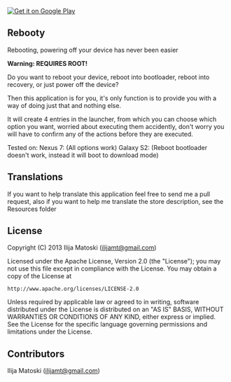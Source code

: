 <a href="https://play.google.com/store/apps/details?id=com.matoski.rebooty">
  <img alt="Get it on Google Play"
       src="https://developer.android.com/images/brand/en_generic_rgb_wo_60.png" />
</a>

Rebooty
-------
Rebooting, powering off your device has never been easier

**Warning: REQUIRES ROOT!**

Do you want to reboot your device, reboot into bootloader, reboot into recovery, or just power off the device?

Then this application is for you, it's only function is to provide you with a way of doing just that and nothing else.

It will create 4 entries in the launcher, from which you can choose which option you want, worried about executing them accidently, don't worry you will have to confirm any of the actions before they are executed.

Tested on:
Nexus 7: (All options work)
Galaxy S2: (Reboot bootloader doesn't work, instead it will boot to download mode)

Translations
------------
If you want to help translate this application feel free to send me a pull request, also if you want to help me translate the store description, see the Resources folder

License
-------

Copyright (C) 2013 Ilija Matoski (ilijamt@gmail.com)
 
Licensed under the Apache License, Version 2.0 (the "License");
you may not use this file except in compliance with the License.
You may obtain a copy of the License at
 
    http://www.apache.org/licenses/LICENSE-2.0
 
Unless required by applicable law or agreed to in writing, software
distributed under the License is distributed on an "AS IS" BASIS,
WITHOUT WARRANTIES OR CONDITIONS OF ANY KIND, either express or implied.
See the License for the specific language governing permissions and
limitations under the License.

Contributors
------------
Ilija Matoski (ilijamt@gmail.com)
